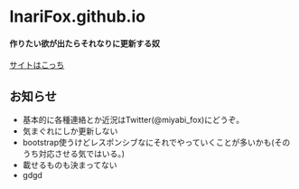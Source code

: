 # InariFox.github.io
#### 作りたい欲が出たらそれなりに更新する奴

[サイトはこっち](http://InariFox.github.io "いなりこんこん")

## お知らせ
- 基本的に各種連絡とか近況はTwitter(@miyabi_fox)にどうぞ。
- 気まぐれにしか更新しない
- bootstrap使うけどレスポンシブなにそれでやっていくことが多いかも(そのうち対応させる気ではいる。)
- 載せるものも決まってない
- gdgd
